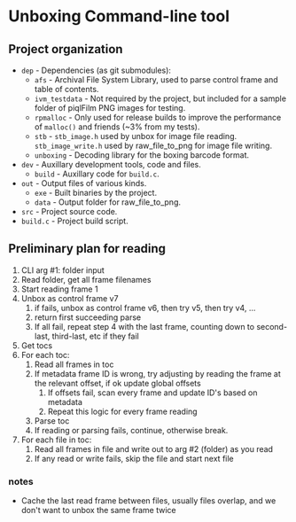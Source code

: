 # Unboxing Command-line tool

## Project organization

- `dep` - Dependencies (as git submodules):
  - `afs` - Archival File System Library, used to parse control frame and table
    of contents.
  - `ivm_testdata` - Not required by the project, but included for a sample
    folder of piqlFilm PNG images for testing.
  - `rpmalloc` - Only used for release builds to improve the performance of
    `malloc()` and friends (~3% from my tests).
  - `stb` - `stb_image.h` used by unbox for image file reading.
    `stb_image_write.h` used by raw_file_to_png for image file writing.
  - `unboxing` - Decoding library for the boxing barcode format.
- `dev` - Auxillary development tools, code and files.
  - `build` - Auxillary code for `build.c`.
- `out` - Output files of various kinds.
  - `exe` - Built binaries by the project.
  - `data` - Output folder for raw_file_to_png.
- `src` - Project source code.
- `build.c` - Project build script.

## Preliminary plan for reading

1. CLI arg #1: folder input
2. Read folder, get all frame filenames
3. Start reading frame 1
4. Unbox as control frame v7
   1. if fails, unbox as control frame v6, then try v5, then try v4, ...
   2. return first succeeding parse
   3. If all fail, repeat step 4 with the last frame, counting down to
      second-last, third-last, etc if they fail
5. Get tocs
6. For each toc:
   1. Read all frames in toc
   2. If metadata frame ID is wrong, try adjusting by reading the frame at the
      relevant offset, if ok update global offsets
      1. If offsets fail, scan every frame and update ID's based on metadata
      2. Repeat this logic for every frame reading
   3. Parse toc
   4. If reading or parsing fails, continue, otherwise break.
7. For each file in toc:
   1. Read all frames in file and write out to arg #2 (folder) as you read
   2. If any read or write fails, skip the file and start next file

### notes

- Cache the last read frame between files, usually files overlap, and we don't
  want to unbox the same frame twice
